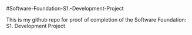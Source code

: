 #Software-Foundation-S1.-Development-Project


This is my github repo for proof of completion of the Software Foundation: S1. Development Project
